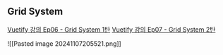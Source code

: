 ## Grid System
[Vuetify 강의 Ep06 - Grid System 1탄](https://www.youtube.com/watch?v=V30z8k8kTfE)
[Vuetify 강의 Ep07 - Grid System 2탄](https://www.youtube.com/watch?v=InuKrcuByWI)

![[Pasted image 20241107205521.png]]